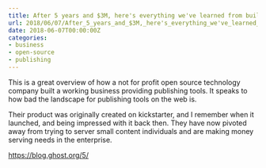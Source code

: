 ```yaml
---
title: After 5 years and $3M, here's everything we've learned from building Ghost
url: 2018/06/07/After_5_years_and_$3M,_here's_everything_we've_learned_from_building_Ghost/
date: 2018-06-07T00:00:00Z
categories:
- business
- open-source
- publishing
---
```

This is a great overview of how a not for profit open source technology company built a working business providing publishing tools. It speaks to how bad the landscape for publishing tools on the web is. 

Their product was originally created on kickstarter, and I remember when it launched, and being impressed with it back then. They have now pivoted away from trying to server small content individuals and are making money serving needs in the enterprise. 

<a href=https://blog.ghost.org/5/>https://blog.ghost.org/5/</a>